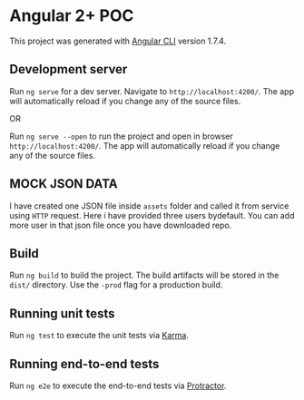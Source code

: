 # Angular 2+ POC

This project was generated with [Angular CLI](https://github.com/angular/angular-cli) version 1.7.4.

## Development server

Run `ng serve` for a dev server. Navigate to `http://localhost:4200/`. The app will automatically reload if you change any of the source files.

OR

Run `ng serve --open` to run the project and open in browser `http://localhost:4200/`. The app will automatically reload if you change any of the source files.

## MOCK JSON DATA

I have created one JSON file inside `assets` folder and called it from service using `HTTP` request. Here i have provided three users bydefault. You can add more user in that json file once you have downloaded repo.

## Build

Run `ng build` to build the project. The build artifacts will be stored in the `dist/` directory. Use the `-prod` flag for a production build.

## Running unit tests

Run `ng test` to execute the unit tests via [Karma](https://karma-runner.github.io).

## Running end-to-end tests

Run `ng e2e` to execute the end-to-end tests via [Protractor](http://www.protractortest.org/).

